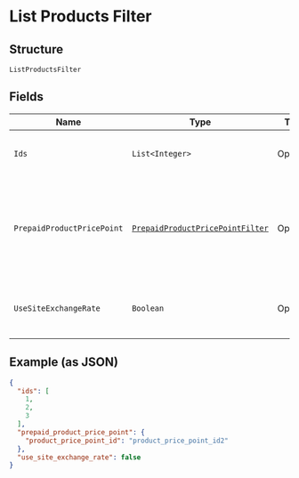 
# List Products Filter

## Structure

`ListProductsFilter`

## Fields

| Name | Type | Tags | Description | Getter | Setter |
|  --- | --- | --- | --- | --- | --- |
| `Ids` | `List<Integer>` | Optional | Allows fetching products with matching id based on provided values. Use in query `filter[ids]=1,2,3`.<br>**Constraints**: *Minimum Items*: `1` | List<Integer> getIds() | setIds(List<Integer> ids) |
| `PrepaidProductPricePoint` | [`PrepaidProductPricePointFilter`](../../doc/models/prepaid-product-price-point-filter.md) | Optional | Allows fetching products only if a prepaid product price point is present or not. To use this filter you also have to include the following param in the request `include=prepaid_product_price_point`. Use in query `filter[prepaid_product_price_point][product_price_point_id]=not_null`. | PrepaidProductPricePointFilter getPrepaidProductPricePoint() | setPrepaidProductPricePoint(PrepaidProductPricePointFilter prepaidProductPricePoint) |
| `UseSiteExchangeRate` | `Boolean` | Optional | Allows fetching products with matching use_site_exchange_rate based on provided value (refers to default price point). Use in query `filter[use_site_exchange_rate]=true`. | Boolean getUseSiteExchangeRate() | setUseSiteExchangeRate(Boolean useSiteExchangeRate) |

## Example (as JSON)

```json
{
  "ids": [
    1,
    2,
    3
  ],
  "prepaid_product_price_point": {
    "product_price_point_id": "product_price_point_id2"
  },
  "use_site_exchange_rate": false
}
```

